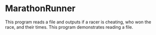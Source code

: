 # MarathonRunner
This program reads a file and outputs if a racer is cheating, who won the race, and their times. This program demonstrates reading a file.
